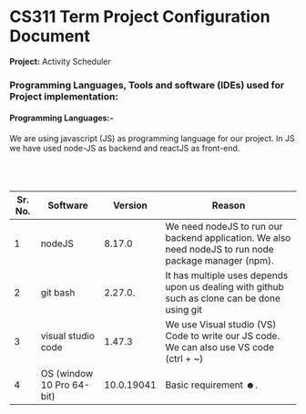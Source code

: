 # CS311 Term Project Configuration Document
<span><b>Project:</b> Activity Scheduler </span>
<h3>Programming Languages, Tools and software (IDEs) used for Project implementation: </h3>
<h4>Programming Languages:-</h4>
<span>We are using javascript (JS) as programming language for our project. In JS we have used node-JS as backend and reactJS as front-end.</h4></br></br></br></br>

| Sr. No. | Software                   | Version    | Reason                                                                                               | 
| ------- | -------------------------- | ---------- | ---------------------------------------------------------------------------------------------------  |
| 1       | nodeJS                     | 8.17.0     | We need nodeJS to run our backend application. We also need nodeJS to run node package manager (npm).|
| 2       | git bash                   | 2.27.0.    | It has multiple uses depends upon us dealing with github such as clone can be done using git         |                        | -       |      -                     |     -      | bash. Furthermore, we can also run our back-end and front using Git Bash.                            | 
| 3       | visual studio code         | 1.47.3     | We use Visual studio (VS) Code to write our JS code. We can also use VS code (ctrl + ~)              |                        | -       |      -                     |     -      | terminal to get some services which git bash provides.                                               |
| 4       |  OS (window 10 Pro 64-bit) | 10.0.19041 | Basic requirement ☻.                                                                                 |

